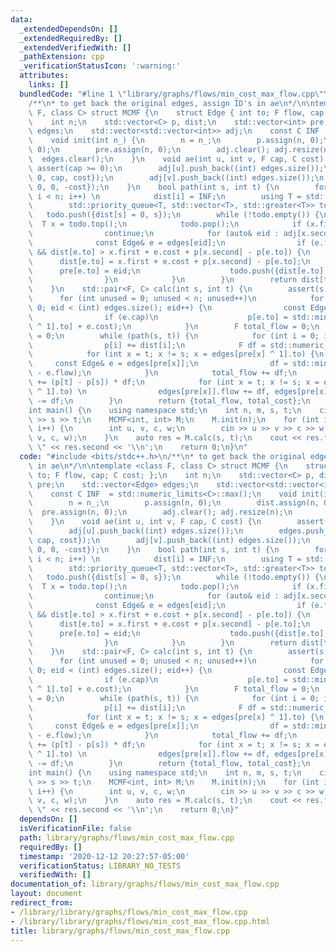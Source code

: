 ```yaml
---
data:
  _extendedDependsOn: []
  _extendedRequiredBy: []
  _extendedVerifiedWith: []
  _pathExtension: cpp
  _verificationStatusIcon: ':warning:'
  attributes:
    links: []
  bundledCode: "#line 1 \"library/graphs/flows/min_cost_max_flow.cpp\"\n#include <bits/stdc++.h>\n\
    /**\n* to get back the original edges, assign ID's in ae\n*/\n\ntemplate <class\
    \ F, class C> struct MCMF {\n    struct Edge { int to; F flow, cap; C cost; };\n\
    \    int n;\n    std::vector<C> p, dist;\n    std::vector<int> pre;\n    std::vector<Edge>\
    \ edges;\n    std::vector<std::vector<int>> adj;\n    const C INF  = std::numeric_limits<C>::max();\n\
    \    void init(int n_) {\n        n = n_;\n        p.assign(n, 0);\n        dist.assign(n,\
    \ 0);\n        pre.assign(n, 0);\n        adj.clear(); adj.resize(n);\n      \
    \  edges.clear();\n    }\n    void ae(int u, int v, F cap, C cost) {\n       \
    \ assert(cap >= 0);\n        adj[u].push_back((int) edges.size());\n        edges.push_back({v,\
    \ 0, cap, cost});\n        adj[v].push_back((int) edges.size());\n        edges.push_back({u,\
    \ 0, 0, -cost});\n    }\n    bool path(int s, int t) {\n        for (int i = 0;\
    \ i < n; i++) \n            dist[i] = INF;\n        using T = std::pair<C, int>;\n\
    \        std::priority_queue<T, std::vector<T>, std::greater<T>> todo;\n     \
    \   todo.push({dist[s] = 0, s});\n        while (!todo.empty()) {\n          \
    \  T x = todo.top();\n            todo.pop();\n            if (x.first > dist[x.second])\n\
    \                continue;\n            for (auto& eid : adj[x.second]) {\n  \
    \              const Edge& e = edges[eid];\n                if (e.flow < e.cap\
    \ && dist[e.to] > x.first + e.cost + p[x.second] - p[e.to]) {\n              \
    \      dist[e.to] = x.first + e.cost + p[x.second] - p[e.to];\n              \
    \      pre[e.to] = eid;\n                    todo.push({dist[e.to], e.to});\n\
    \                }\n            }\n        }\n        return dist[t] != INF;\n\
    \    }\n    std::pair<F, C> calc(int s, int t) {\n        assert(s != t);\n  \
    \      for (int unused = 0; unused < n; unused++)\n            for (int eid =\
    \ 0; eid < (int) edges.size(); eid++) {\n                const Edge& e = edges[eid];\n\
    \                if (e.cap)\n                    p[e.to] = std::min(p[e.to], p[edges[eid\
    \ ^ 1].to] + e.cost);\n            }\n        F total_flow = 0;\n        C total_cost\
    \ = 0;\n        while (path(s, t)) {\n            for (int i = 0; i < n; i++)\n\
    \                p[i] += dist[i];\n            F df = std::numeric_limits<F>::max();\n\
    \            for (int x = t; x != s; x = edges[pre[x] ^ 1].to) {\n           \
    \     const Edge& e = edges[pre[x]];\n                df = std::min(df, e.cap\
    \ - e.flow);\n            }\n            total_flow += df;\n            total_cost\
    \ += (p[t] - p[s]) * df;\n            for (int x = t; x != s; x = edges[pre[x]\
    \ ^ 1].to) \n                edges[pre[x]].flow += df, edges[pre[x] ^ 1].flow\
    \ -= df;\n        }\n        return {total_flow, total_cost};\n    }\n\n};\n\n\
    int main() {\n    using namespace std;\n    int n, m, s, t;\n    cin >> n >> m\
    \ >> s >> t;\n    MCMF<int, int> M;\n    M.init(n);\n    for (int i = 0; i < m;\
    \ i++) {\n        int u, v, c, w;\n        cin >> u >> v >> c >> w;\n        M.ae(u,\
    \ v, c, w);\n    }\n    auto res = M.calc(s, t);\n    cout << res.first << \"\
    \ \" << res.second << '\\n';\n    return 0;\n}\n"
  code: "#include <bits/stdc++.h>\n/**\n* to get back the original edges, assign ID's\
    \ in ae\n*/\n\ntemplate <class F, class C> struct MCMF {\n    struct Edge { int\
    \ to; F flow, cap; C cost; };\n    int n;\n    std::vector<C> p, dist;\n    std::vector<int>\
    \ pre;\n    std::vector<Edge> edges;\n    std::vector<std::vector<int>> adj;\n\
    \    const C INF  = std::numeric_limits<C>::max();\n    void init(int n_) {\n\
    \        n = n_;\n        p.assign(n, 0);\n        dist.assign(n, 0);\n      \
    \  pre.assign(n, 0);\n        adj.clear(); adj.resize(n);\n        edges.clear();\n\
    \    }\n    void ae(int u, int v, F cap, C cost) {\n        assert(cap >= 0);\n\
    \        adj[u].push_back((int) edges.size());\n        edges.push_back({v, 0,\
    \ cap, cost});\n        adj[v].push_back((int) edges.size());\n        edges.push_back({u,\
    \ 0, 0, -cost});\n    }\n    bool path(int s, int t) {\n        for (int i = 0;\
    \ i < n; i++) \n            dist[i] = INF;\n        using T = std::pair<C, int>;\n\
    \        std::priority_queue<T, std::vector<T>, std::greater<T>> todo;\n     \
    \   todo.push({dist[s] = 0, s});\n        while (!todo.empty()) {\n          \
    \  T x = todo.top();\n            todo.pop();\n            if (x.first > dist[x.second])\n\
    \                continue;\n            for (auto& eid : adj[x.second]) {\n  \
    \              const Edge& e = edges[eid];\n                if (e.flow < e.cap\
    \ && dist[e.to] > x.first + e.cost + p[x.second] - p[e.to]) {\n              \
    \      dist[e.to] = x.first + e.cost + p[x.second] - p[e.to];\n              \
    \      pre[e.to] = eid;\n                    todo.push({dist[e.to], e.to});\n\
    \                }\n            }\n        }\n        return dist[t] != INF;\n\
    \    }\n    std::pair<F, C> calc(int s, int t) {\n        assert(s != t);\n  \
    \      for (int unused = 0; unused < n; unused++)\n            for (int eid =\
    \ 0; eid < (int) edges.size(); eid++) {\n                const Edge& e = edges[eid];\n\
    \                if (e.cap)\n                    p[e.to] = std::min(p[e.to], p[edges[eid\
    \ ^ 1].to] + e.cost);\n            }\n        F total_flow = 0;\n        C total_cost\
    \ = 0;\n        while (path(s, t)) {\n            for (int i = 0; i < n; i++)\n\
    \                p[i] += dist[i];\n            F df = std::numeric_limits<F>::max();\n\
    \            for (int x = t; x != s; x = edges[pre[x] ^ 1].to) {\n           \
    \     const Edge& e = edges[pre[x]];\n                df = std::min(df, e.cap\
    \ - e.flow);\n            }\n            total_flow += df;\n            total_cost\
    \ += (p[t] - p[s]) * df;\n            for (int x = t; x != s; x = edges[pre[x]\
    \ ^ 1].to) \n                edges[pre[x]].flow += df, edges[pre[x] ^ 1].flow\
    \ -= df;\n        }\n        return {total_flow, total_cost};\n    }\n\n};\n\n\
    int main() {\n    using namespace std;\n    int n, m, s, t;\n    cin >> n >> m\
    \ >> s >> t;\n    MCMF<int, int> M;\n    M.init(n);\n    for (int i = 0; i < m;\
    \ i++) {\n        int u, v, c, w;\n        cin >> u >> v >> c >> w;\n        M.ae(u,\
    \ v, c, w);\n    }\n    auto res = M.calc(s, t);\n    cout << res.first << \"\
    \ \" << res.second << '\\n';\n    return 0;\n}"
  dependsOn: []
  isVerificationFile: false
  path: library/graphs/flows/min_cost_max_flow.cpp
  requiredBy: []
  timestamp: '2020-12-12 20:27:57-05:00'
  verificationStatus: LIBRARY_NO_TESTS
  verifiedWith: []
documentation_of: library/graphs/flows/min_cost_max_flow.cpp
layout: document
redirect_from:
- /library/library/graphs/flows/min_cost_max_flow.cpp
- /library/library/graphs/flows/min_cost_max_flow.cpp.html
title: library/graphs/flows/min_cost_max_flow.cpp
---
```

